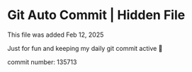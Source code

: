 # Git Auto Commit | Hidden File

This file was added Feb 12, 2025

Just for fun and keeping my daily git commit active 🤪

commit number: 135713
